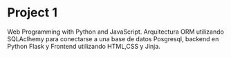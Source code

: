 # Project 1

Web Programming with Python and JavaScript.
Arquitectura ORM utilizando SQLAclhemy para conectarse a una base de datos Posgresql, backend en Python Flask y Frontend utilizando HTML,CSS y Jinja.
